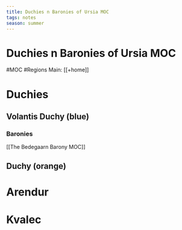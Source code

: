 ```yaml
---
title: Duchies n Baronies of Ursia MOC
tags: notes
season: summer
---
```

 
# Duchies n Baronies of Ursia MOC
#MOC #Regions 
Main: [[+home]]

# Duchies
## Volantis Duchy (blue)
### Baronies
[[The Bedegaarn Barony MOC]]

## Duchy (orange)
# Arendur
# Kvalec
